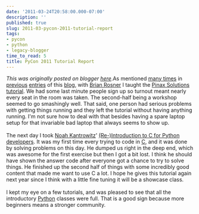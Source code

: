 ```yaml
---
date: '2011-03-24T20:58:00.000-07:00'
description: ''
published: true
slug: 2011-03-pycon-2011-tutorial-report
tags:
- pycon
- python
- legacy-blogger
time_to_read: 5
title: PyCon 2011 Tutorial Report
---
```


*This was originally posted on blogger [here](https://pydanny.blogspot.com/2011/03/pycon-2011-tutorial-report.html)*.As mentioned <a href="http://pydanny.blogspot.com/2011/01/pinax-tutorial-at-pycon-2011.html">many times</a> in <a href="http://pydanny.blogspot.com/2011/02/my-pinax-solutions-class-at-pycon-2011.html">previous</a> <a href="http://pydanny.blogspot.com/2011/02/my-django-tutorial-at-pycon.html">entries</a> of this <a href="http://pydanny.blogspot.com/">blog</a>, with <a href="http://brianrosner.com/">Brian Rosner</a> I taught the <a href="http://us.pycon.org/2011/schedule/presentations/111/">Pinax Solutions tutorial</a>. We had some last minute people sign up so turnout meant nearly every seat in the room was taken. The second-half being a workshop seemed to go smashingly well. That said, one person had serious problems with getting things running and they left the tutorial without having anything running. I'm not sure how to deal with that besides having a spare laptop setup for that invariable bad laptop that always seems to show up.<br /><br />The next day I took <a href="http://us.pycon.org/2011/speaker/profile/166/">Noah Kantrowitz</a>' <a href="http://us.pycon.org/2011/schedule/presentations/141/">(Re-)Introduction to C for Python developers</a>. It was my first time every trying to code in <a href="http://en.wikipedia.org/wiki/C_(programming_language)">C</a>, and it was done by solving problems on this day. He dumped us right in the deep end, which was awesome for the first exercise but then I got a bit lost. I think he should have shown the answer code after everyone got a chance to try to solve things. He finished up the second half of things with some incredibly good content that made me want to use C a lot. I hope he gives this tutorial again next year since I think with a little fine tuning it will be a showcase class.<br /><br />I kept my eye on a few tutorials, and was pleased to see that all the introductory <a href="http://python.org/">Python</a> classes were full. That is a good sign because more beginners means a stronger community.